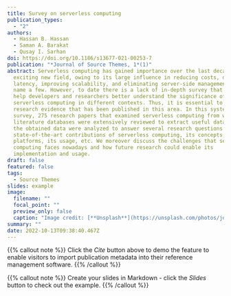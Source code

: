```yaml
---
title: Survey on serverless computing
publication_types:
  - "2"
authors:
  - Hassan B. Hassan
  - Saman A. Barakat
  - Qusay I. Sarhan
doi: https://doi.org/10.1186/s13677-021-00253-7
publication: "*Journal of Source Themes, 1*(1)"
abstract: Serverless computing has gained importance over the last decade as an
  exciting new field, owing to its large influence in reducing costs, decreasing
  latency, improving scalability, and eliminating server-side management, to
  name a few. However, to date there is a lack of in-depth survey that would
  help developers and researchers better understand the significance of
  serverless computing in different contexts. Thus, it is essential to present
  research evidence that has been published in this area. In this systematic
  survey, 275 research papers that examined serverless computing from well-known
  literature databases were extensively reviewed to extract useful data. Then,
  the obtained data were analyzed to answer several research questions regarding
  state-of-the-art contributions of serverless computing, its concepts, its
  platforms, its usage, etc. We moreover discuss the challenges that serverless
  computing faces nowadays and how future research could enable its
  implementation and usage.
draft: false
featured: false
tags:
  - Source Themes
slides: example
image:
  filename: ""
  focal_point: ""
  preview_only: false
  caption: "Image credit: [**Unsplash**](https://unsplash.com/photos/jdD8gXaTZsc)"
summary: ""
date: 2022-10-13T09:38:40.467Z
---
```

{{% callout note %}}
Click the *Cite* button above to demo the feature to enable visitors to import publication metadata into their reference management software.
{{% /callout %}}

{{% callout note %}}
Create your slides in Markdown - click the *Slides* button to check out the example.
{{% /callout %}}